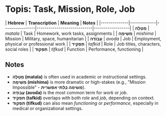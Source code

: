 # Topis: Task, Mission, Role, Job

| **Hebrew** | **Transcription** | **Meaning** | **Notes** |
|--------------|-------------|----------------|----------------------------|------------------|
| **מַטָּלָה**     | *matala*    | Task            | Homework, work tasks, assignments |
| **מִשְׁימָה**    | *mishima*   | Mission          | Military, space, humanitarian |
| **עֲבוֹדָה**    | *avoda*     | Job           | Employment, physical or professional work |
| **תַּפְקִיד**    | *tafkid*    | Role          |  Job titles, characters, social roles |
| **תִּפְקוּד**    | *tifkud*    | Function  |  Performance, functioning |

## Notes

- **מַטָּלָה (matala)** is often used in academic or instructional settings.
- **מִשְׁימָה (mishima)** is more dramatic or high-stakes (e.g., "Mission Impossible" - ***משימה בלתי אפשרית***).
- **עֲבוֹדָה (avoda)** is the most common term for *work* or *job*.
- **תפקיד (tafkid)** overlaps with both *role* and *job*, depending on context.
- **תִּפְקוּד (tifkud)** can also mean *functioning* or *performance*, especially in medical or organizational settings.
